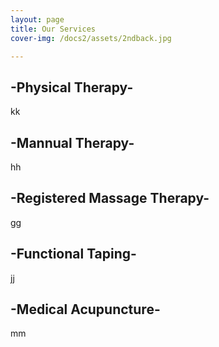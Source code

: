 ```yaml
---
layout: page
title: Our Services
cover-img: /docs2/assets/2ndback.jpg

---
```

## -Physical Therapy-

kk

## -Mannual Therapy-

hh

## -Registered Massage Therapy-

gg

## -Functional Taping-

jj

## -Medical Acupuncture- 

mm


